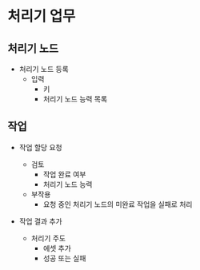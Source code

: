 # 처리기 업무

## 처리기 노드

- 처리기 노드 등록
  - 입력
    - 키
    - 처리기 노드 능력 목록

## 작업

- 작업 할당 요청
  - 검토
    - 작업 완료 여부
    - 처리기 노드 능력
  - 부작용
    - 요청 중인 처리기 노드의 미완료 작업을 실패로 처리

- 작업 결과 추가
  - 처리기 주도
    - 에셋 추가
    - 성공 또는 실패
